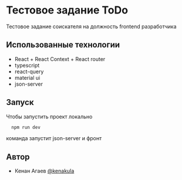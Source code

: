 
# Тестовое задание ToDo

Тестовое задание соискателя на должность frontend разработчика



## Использованные технологии

- React + React Context + React router
- typescript
- react-query
- material ui
- json-server


## Запуск

Чтобы запустить проект локально

```bash
  npm run dev
```

команда запустит json-server и фронт


## Автор

- Кенан Агаев [@kenakula](https://www.github.com/kenakula)

